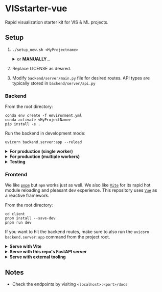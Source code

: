 # VISstarter-vue

Rapid visualization starter kit for VIS &amp; ML projects.

## Setup
1. `./setup_new.sh <MyProjectname>`

    <details>
    <summary>or <b>MANUALLY</b>...</summary>
    Change the `vis-starter` text (and, if needed, author/description), in the following files:

    - `environment.yml`
    - `client/package.json`
    - `setup.py`
    - `client/index.html`
    </details>

2. Replace LICENSE as desired.

3. Modify `backend/server/main.py` file for desired routes. API types are typically stored in `backend/server/api.py`
### Backend

From the root directory:

```
conda env create -f environment.yml
conda activate <MyProjectName>
pip install -e .
```

Run the backend in development mode:

```
uvicorn backend.server:app --reload
```

<details>
<summary><b>For production (single worker)</b></summary>

```
uvicorn backend.server:app
```

</details>

<details>
<summary><b>For production (multiple workers)</b></summary>

```
gunicorn -w 4 -k uvicorn.workers.UvicornWorker backend.server:app
```

where `4` is the number of workers desired.
</details>

<details>
<summary><b>Testing</b></summary>

```
python -m pytest tests
```

All tests are stored in `tests`.

</details>

### Frontend

We like [`pnpm`](https://pnpm.io/installation) but `npm` works just as well. We also like [`Vite`](https://vitejs.dev/) for its rapid hot module reloading and pleasant dev experience. This repository uses [`Vue`](https://vuejs.org/) as a reactive framework.

From the root directory:

```
cd client
pnpm install --save-dev
pnpm run dev
```

If you want to hit the backend routes, make sure to also run the `uvicorn backend.server:app` command from the project root.

<details>
<summary><b>Serve with Vite</b></summary>

```
pnpm run serve
```

</details>

<details>
<summary><b>Serve with this repo's FastAPI server</b></summary>

```
pnpm run build:backend
```

All artifacts are stored in the `client/dist` directory with the appropriate basepath.
</details>

<details>
<summary><b>Serve with external tooling</b></summary>

```
pnpm run build
```

All artifacts are stored in the `client/dist` directory.
</details>

## Notes

- Check the endpoints by visiting `<localhost>:<port>/docs`